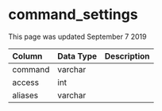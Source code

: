 # command\_settings

This page was updated September 7 2019

| Column | Data Type | Description |
| :--- | :--- | :--- |
| command | varchar |  |
| access | int |  |
| aliases | varchar |  |


